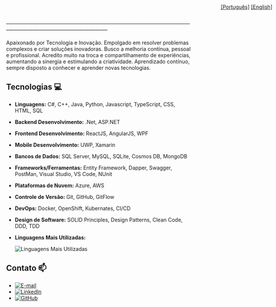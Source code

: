 <div style="position: relative;">
  <div style="position: fixed; top: 10px; right: 10px;">
    <a href="# ">[Português]</a>   <a href="README.md">[English]</a>
  </div>
</div>
_________________________________________________________________________________________________________________________

### 
Apaixonado por Tecnologia e Inovação. Empolgado em resolver problemas complexos e criar soluções inovadoras.
Busco a melhoria contínua, pessoal e profissional. Acredito muito na troca e compartilhamento de experiências, aumentando a sinergia e estimulando a criatividade.
Aprendizado contínuo, sempre disposto a conhecer e aprender novas tecnologias.

## Tecnologias 💻
- **Linguagens:** C#, C++, Java, Python, Javascript, TypeScript, CSS, HTML, SQL
- **Backend Desenvolvimento:** .Net, ASP.NET
- **Frontend Desenvolvimento:** ReactJS, AngularJS, WPF
- **Mobile Desenvolvimento:** UWP, Xamarin
- **Bancos de Dados:** SQL Server, MySQL, SQLite, Cosmos DB, MongoDB
- **Frameworks/Ferramentas:**  Entity Framework, Dapper, Swagger, PostMan, Visual Studio, VS Code, NUnit
- **Plataformas de Nuvem:** Azure, AWS
- **Controle de Versão:** Git, GitHub, GitFlow
- **DevOps:** Docker, OpenShift, Kubernates, CI/CD
- **Design de Software:** SOLID Principles, Design Patterns, Clean Code, DDD, TDD
- **Linguagens Mais Utilizadas:** 
    
    ![Linguagens Mais Utilizadas](https://github-readme-stats-git-masterrstaa-rickstaa.vercel.app/api/top-langs/?username=G10van1&layout=compact&bg_color=000&border_color=30A3DC&title_color=E94D5F&text_color=FFF&hide_title=true)

## Contato 📫
- [![E-mail](https://img.shields.io/badge/-Email-000?style=for-the-badge&logo=microsoft-outlook&logoColor=007BFF)](mailto:gionardi@hotmail.com) 
- [![LinkedIn](https://img.shields.io/badge/LinkedIn-0077B5?style=for-the-badge&logo=linkedin&logoColor=white)](https://www.linkedin.com/in/giovani-nardi/)
- [![GitHub](https://img.shields.io/badge/GitHub-100000?style=for-the-badge&logo=github&logoColor=white)](https://github.com/G10van1)
